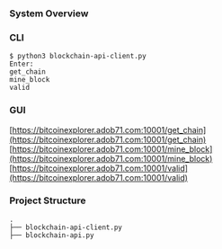 ### System Overview

### CLI

```
$ python3 blockchain-api-client.py
Enter:
get_chain
mine_block
valid
```

### GUI

[https://bitcoinexplorer.adob71.com:10001/get_chain](https://bitcoinexplorer.adob71.com:10001/get_chain)  
[https://bitcoinexplorer.adob71.com:10001/mine_block](https://bitcoinexplorer.adob71.com:10001/mine_block)  
[https://bitcoinexplorer.adob71.com:10001/valid](https://bitcoinexplorer.adob71.com:10001/valid)  

### Project Structure

```
.
├── blockchain-api-client.py
├── blockchain-api.py
```
